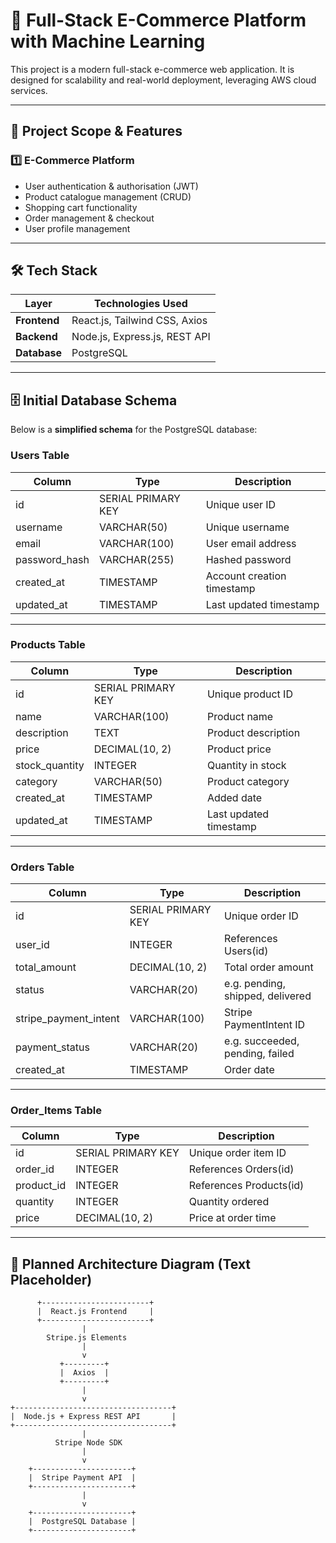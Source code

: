 # 🛒 Full-Stack E-Commerce Platform with Machine Learning

This project is a modern full-stack e-commerce web application. It is designed for scalability and real-world deployment, leveraging AWS cloud services.

---

## 📌 Project Scope & Features

### 1️⃣ E-Commerce Platform
- User authentication & authorisation (JWT)
- Product catalogue management (CRUD)
- Shopping cart functionality
- Order management & checkout
- User profile management

---

## 🛠️ Tech Stack

| Layer       | Technologies Used                               |
|-------------|-------------------------------------------------|
| **Frontend**  | React.js, Tailwind CSS, Axios                  |
| **Backend**   | Node.js, Express.js, REST API                  |
| **Database**  | PostgreSQL                                     |

---

## 🗄️ Initial Database Schema

Below is a **simplified schema** for the PostgreSQL database:

### Users Table
| Column       | Type             | Description                    |
|--------------|------------------|--------------------------------|
| id           | SERIAL PRIMARY KEY | Unique user ID               |
| username     | VARCHAR(50)      | Unique username                |
| email        | VARCHAR(100)     | User email address             |
| password_hash| VARCHAR(255)     | Hashed password                |
| created_at   | TIMESTAMP        | Account creation timestamp     |
| updated_at   | TIMESTAMP        | Last updated timestamp         |

---

### Products Table
| Column       | Type             | Description                    |
|--------------|------------------|--------------------------------|
| id           | SERIAL PRIMARY KEY | Unique product ID            |
| name         | VARCHAR(100)     | Product name                   |
| description  | TEXT             | Product description            |
| price        | DECIMAL(10, 2)   | Product price                  |
| stock_quantity | INTEGER        | Quantity in stock              |
| category     | VARCHAR(50)      | Product category               |
| created_at   | TIMESTAMP        | Added date                     |
| updated_at   | TIMESTAMP        | Last updated timestamp         |

---

### Orders Table
| Column                | Type                      | Description                      |
|-----------------------|---------------------------|----------------------------------|
| id                    | SERIAL PRIMARY KEY        | Unique order ID                  |
| user_id               | INTEGER                   | References Users(id)             |
| total_amount          | DECIMAL(10, 2)            | Total order amount               |
| status                | VARCHAR(20)               | e.g. pending, shipped, delivered |
| stripe_payment_intent | VARCHAR(100)              | Stripe PaymentIntent ID          |
| payment_status        | VARCHAR(20)               | e.g. succeeded, pending, failed  |
| created_at            | TIMESTAMP                 | Order date                       |

---

### Order_Items Table
| Column       | Type             | Description                    |
|--------------|------------------|--------------------------------|
| id           | SERIAL PRIMARY KEY | Unique order item ID         |
| order_id     | INTEGER          | References Orders(id)          |
| product_id   | INTEGER          | References Products(id)        |
| quantity     | INTEGER          | Quantity ordered               |
| price        | DECIMAL(10, 2)   | Price at order time            |

---

## 🔗 Planned Architecture Diagram (Text Placeholder)

          +------------------------+
          |  React.js Frontend     |
          +------------------------+
                    |
            Stripe.js Elements
                    |
                    v
               +---------+
               |  Axios  |
               +---------+
                    |
                    v
    +-----------------------------------+
    |  Node.js + Express REST API       |
    +-----------------------------------+
                    |
              Stripe Node SDK
                    |
                    v
        +----------------------+
        |  Stripe Payment API  |
        +----------------------+
                    |
                    v
        +----------------------+
        |  PostgreSQL Database |
        +----------------------+
